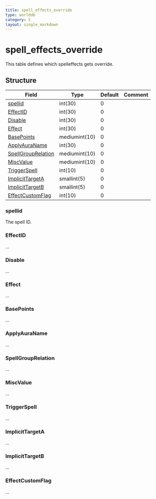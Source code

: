 ```yaml
---
title: spell_effects_override
type: worlddb
category: S
layout: single_markdown
---
```


# spell_effects_override
This table defines which spelleffects gets override. 

## Structure

Field                                                                                                      | Type          | Default | Comment
---------------------------------------------------------------------------------------------------------- | ------------- | ------- | -------
[spellid](#spellid)                                                                                        | int(30)       | 0       |        
[EffectID](#EffectID)                                                                                      | int(30)       | 0       |        
[Disable](#Disable)                                                                                        | int(30)       | 0       |        
[Effect](#Effect)                                                                                          | int(30)       | 0       |        
[BasePoints](#BasePoints)                                                                                  | mediumint(10) | 0       |        
[ApplyAuraName](#ApplyAuraName)                                                                            | int(30)       | 0       |        
[SpellGroupRelation](#SpellGroupRelation)                                                                  | mediumint(10) | 0       |        
[MiscValue](#MiscValue)                                                                                    | mediumint(10) | 0       |        
[TriggerSpell](#TriggerSpell)                                                                              | int(10)       | 0       |        
[ImplicitTargetA](#ImplicitTargetA)                                                                        | smallint(5)   | 0       |        
[ImplicitTargetB](#ImplicitTargetB)                                                                        | smallint(5)   | 0       |        
[EffectCustomFlag](#EffectCustomFlag)                                                                      | int(10)       | 0       |        

### spellid

The spell ID.

### EffectID

...

### Disable

...

### Effect

...

### BasePoints

...

### ApplyAuraName

...

### SpellGroupRelation

...

### MiscValue

...

### TriggerSpell

...

### ImplicitTargetA

...

### ImplicitTargetB

...

### EffectCustomFlag

...